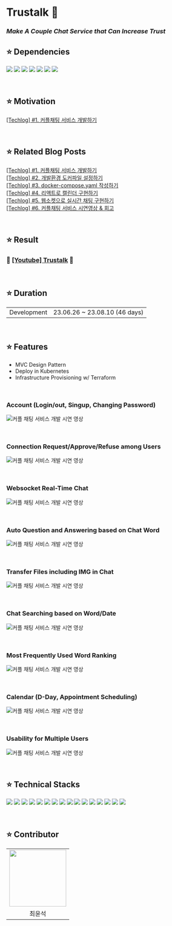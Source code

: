 # Trustalk 🚀

### **_Make A Couple Chat Service that Can Increase Trust_**

## ⭐ Dependencies

<img src="https://img.shields.io/badge/1.21-00ADD8?style=flat&logo=go&logoColor=white&label=GO"/> <img src="https://img.shields.io/badge/1.5.0-00ADD8?style=flat&label=GORILLA"/> <img src="https://img.shields.io/badge/1.9.1-00ADD8?style=flat&label=GIN"/> <img src="https://img.shields.io/badge/18.2.0-61DAFB?style=flat&logo=react&logoColor=white&label=REACT"/> <img src="https://img.shields.io/badge/16-009639?style=flat&label=NPM"/> <img src="https://img.shields.io/badge/24.0.6-2496ED?style=flat&logo=docker&logoColor=white&label=DOCKER"/> <img src="https://img.shields.io/badge/1.28.1-326CE5?style=flat&logo=kubernetes&logoColor=white&label=KUBERNETES"/>

<br/>

## ⭐ Motivation

[[Techlog] #1. 커플채팅 서비스 개발하기](http://www.choigonyok.com/post/39)

<br/>

## ⭐ Related Blog Posts

[[Techlog] #1. 커플채팅 서비스 개발하기](http://www.choigonyok.com/post/39) </br>
[[Techlog] #2. 개발환경 도커파일 설정하기](http://www.choigonyok.com/post/40)</br>
[[Techlog] #3. docker-compose.yaml 작성하기](http://www.choigonyok.com/post/41)</br>
[[Techlog] #4. 리액트로 캘린더 구현하기](http://www.choigonyok.com/post/42)</br>
[[Techlog] #5. 웹소켓으로 실시간 채팅 구현하기](http://www.choigonyok.com/post/50)</br>
[[Techlog] #6. 커플채팅 서비스 시연영상 & 회고](http://www.choigonyok.com/post/51)

</br>

## ⭐ Result

### 🚀 [[Youtube] Trustalk](https://www.youtube.com/embed/eciM1M9p2E4?si=rCm5wBqr4AZiUp-c) 🚀

</br>

## ⭐ Duration

<table>
<tr>
<td align=center>
Development
</td>
<td align=center>
23.06.26 ~ 23.08.10 (46 days)
</td>
</tr>
</table>

</br>

## ⭐ Features

* MVC Design Pattern
* Deploy in Kubernetes
* Infrastructure Provisioning w/ Terraform

<br/>

### Account (Login/out, Singup, Changing Password)

![커플 채팅 서비스 개발 시연 영상](https://github.com/choigonyok/couple-chat-service/assets/129271363/1b4b9dd6-8c4f-4afb-8d6f-b79da3241693)

<br/>

### Connection Request/Approve/Refuse among Users

![커플 채팅 서비스 개발 시연 영상](https://github.com/choigonyok/couple-chat-service/assets/129271363/036320b3-6ca5-46a7-a5bc-f3e68c374c14)

<br/>

### Websocket Real-Time Chat

![커플 채팅 서비스 개발 시연 영상](https://github.com/choigonyok/couple-chat-service/assets/129271363/98e30f06-1423-47b0-b85a-d90f5b8f12e5)

<br/>

### Auto Question and Answering based on Chat Word

![커플 채팅 서비스 개발 시연 영상](https://github.com/choigonyok/couple-chat-service/assets/129271363/3b657589-92ff-4fd2-99da-dfce3c23ac49)

<br/>

### Transfer Files including IMG in Chat

![커플 채팅 서비스 개발 시연 영상](https://github.com/choigonyok/couple-chat-service/assets/129271363/815486b2-b465-4e24-8955-0c9399bcfa84)

<br/>

### Chat Searching based on Word/Date

![커플 채팅 서비스 개발 시연 영상](https://github.com/choigonyok/couple-chat-service/assets/129271363/a423d11b-5434-420a-9a4b-d13504a247b8)

<br/>

### Most Frequently Used Word Ranking

![커플 채팅 서비스 개발 시연 영상](https://github.com/choigonyok/couple-chat-service/assets/129271363/19f512f8-a3c4-428e-85ce-eaec526dd521)

<br/>

### Calendar (D-Day, Appointment Scheduling)

![커플 채팅 서비스 개발 시연 영상](https://github.com/choigonyok/couple-chat-service/assets/129271363/5db1572c-78e2-48e8-9bff-9d68a2b4d820)

<br/>

### Usability for Multiple Users

![커플 채팅 서비스 개발 시연 영상](https://github.com/choigonyok/couple-chat-service/assets/129271363/7c8940f7-3485-4c82-ab37-c74dade11207)

</br>

## ⭐ Technical Stacks

<img src="https://img.shields.io/badge/Go-00ADD8?style=for-the-badge&logo=Go&logoColor=white"> <img src="https://img.shields.io/badge/Gin-00ADD8?style=for-the-badge&logoColor=white"> <img src="https://img.shields.io/badge/Gorilla-00ADD8?style=for-the-badge&logoColor=white"> <img src="https://img.shields.io/badge/React-61DAFB?style=for-the-badge&logo=React&logoColor=black"> <img src="https://img.shields.io/badge/HTML-E34F26?style=for-the-badge&logo=html5&logoColor=black"> <img src="https://img.shields.io/badge/CSS-1572B6?style=for-the-badge&logo=css3&logoColor=black"> <img src="https://img.shields.io/badge/MySQL-4479A1?style=for-the-badge&logo=mysql&logoColor=white"> <img src="https://img.shields.io/badge/Docker-2496ED?style=for-the-badge&logo=Docker&logoColor=white"> <img src="https://img.shields.io/badge/Kubernetes-326CE5?style=for-the-badge&logo=Kubernetes&logoColor=white"> <img src="https://img.shields.io/badge/Containerd-575757?style=for-the-badge&logo=Containerd&logoColor=white"> <img src="https://img.shields.io/badge/Kubeadm-575757?style=for-the-badge"> <img src="https://img.shields.io/badge/Terraform-7B42BC?style=for-the-badge&logo=Terraform&logoColor=white"> <img src="https://img.shields.io/badge/Nginx-009639?style=for-the-badge&logo=Nginx&logoColor=white"> <img src="https://img.shields.io/badge/HAProxy-2496ED?style=for-the-badge&logoColor=white"> <img src="https://img.shields.io/badge/Git-F05032?style=for-the-badge&logo=Git&logoColor=white"> <img src="https://img.shields.io/badge/Github-181717?style=for-the-badge&logo=Github&logoColor=white">

</br>

## ⭐ Contributor

<table>
<tr>
<td align=center>
<img src="https://github.com/choigonyok/blog-project/assets/129271363/40334291-9fab-44f1-bacd-f06b56a0242d" height="150" width="150"/>
</td>
</tr>
<tr>
<td align=center>
최윤석
</td>
</tr>
</table>
